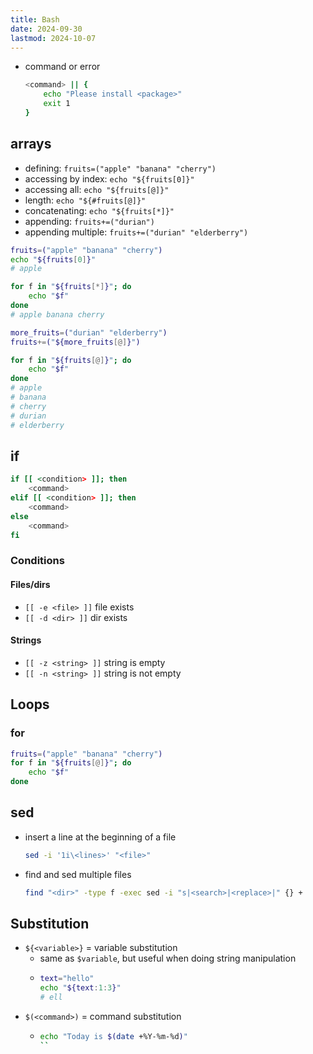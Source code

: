 ```yaml
---
title: Bash
date: 2024-09-30
lastmod: 2024-10-07
---
```


- command or error
    ```bash
    <command> || {
        echo "Please install <package>"
        exit 1
    }
    ```

## arrays
- defining: `fruits=("apple" "banana" "cherry")`
- accessing by index: `echo "${fruits[0]}"`
- accessing all: `echo "${fruits[@]}"`
- length: `echo "${#fruits[@]}"`
- concatenating: `echo "${fruits[*]}"`
- appending: `fruits+=("durian")`
- appending multiple: `fruits+=("durian" "elderberry")`

```bash
fruits=("apple" "banana" "cherry")
echo "${fruits[0]}"
# apple

for f in "${fruits[*]}"; do
    echo "$f"
done
# apple banana cherry

more_fruits=("durian" "elderberry")
fruits+=("${more_fruits[@]}")

for f in "${fruits[@]}"; do
    echo "$f"
done
# apple
# banana
# cherry
# durian
# elderberry
```


## if
```bash
if [[ <condition> ]]; then
    <command>
elif [[ <condition> ]]; then
    <command>
else
    <command>
fi
```

### Conditions
#### Files/dirs
- `[[ -e <file> ]]` file exists
- `[[ -d <dir> ]]` dir exists

#### Strings
- `[[ -z <string> ]]` string is empty
- `[[ -n <string> ]]` string is not empty


## Loops
### for
```bash
fruits=("apple" "banana" "cherry")
for f in "${fruits[@]}"; do
    echo "$f"
done
```

## sed
- insert a line at the beginning of a file
    ```bash
    sed -i '1i\<lines>' "<file>"
    ```
- find and sed multiple files
    ```bash
    find "<dir>" -type f -exec sed -i "s|<search>|<replace>|" {} +
    ```


## Substitution
- `${<variable>}` = variable substitution
    * same as `$variable`, but useful when doing string manipulation
    * ```bash
      text="hello"
      echo "${text:1:3}"
      # ell
      ```
- `$(<command>)` = command substitution
    * ```bash
      echo "Today is $(date +%Y-%m-%d)"
      ``
